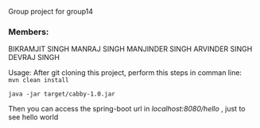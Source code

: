 Group project for group14  

<h3>Members:</h3>
BIKRAMJIT SINGH   
MANRAJ SINGH  
MANJINDER SINGH  
ARVINDER SINGH   
DEVRAJ SINGH


Usage:
After git cloning this project, perform this steps in comman line:  
```mvn clean install```   

```java -jar target/cabby-1.0.jar```   

Then you can access the spring-boot url in *localhost:8080/hello* , just to see hello world